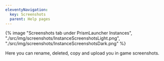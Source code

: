 ```yaml
---
eleventyNavigation:
  key: Screenshots
  parent: Help pages
--- 
```


<div class="row">
  <div class="column">
      {% image "Screenshots tab under PrismLauncher Instances", "./src/img/screenshots/InstanceScreenshotsLight.png", "./src/img/screenshots/InstanceScreenshotsDark.png" %}
  </div>
</div>

Here you can rename, deleted, copy and upload you in game screenshots.
